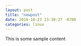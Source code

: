 ```yaml
---
layout: post
title: "newpost"
date: 2018-10-23 23:30:27 -0700
categories: linux
---
```


This is some sample content

